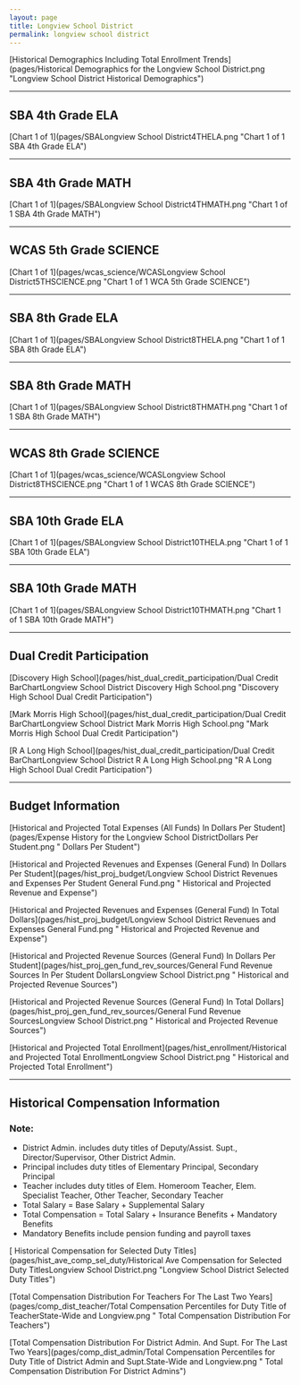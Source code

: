 ```yaml
---
layout: page
title: Longview School District
permalink: longview school district
---
```



[Historical Demographics Including Total Enrollment Trends](pages/Historical Demographics for the Longview School District.png "Longview School District Historical Demographics")

___

## SBA 4th Grade ELA

[Chart 1 of 1](pages/SBALongview School District4THELA.png "Chart 1 of 1 SBA 4th Grade ELA")


___

## SBA 4th Grade MATH

[Chart 1 of 1](pages/SBALongview School District4THMATH.png "Chart 1 of 1 SBA 4th Grade MATH")


___

## WCAS 5th Grade SCIENCE

[Chart 1 of 1](pages/wcas_science/WCASLongview School District5THSCIENCE.png "Chart 1 of 1 WCA 5th Grade SCIENCE")


___

## SBA 8th Grade ELA

[Chart 1 of 1](pages/SBALongview School District8THELA.png "Chart 1 of 1 SBA 8th Grade ELA")


___

## SBA 8th Grade MATH

[Chart 1 of 1](pages/SBALongview School District8THMATH.png "Chart 1 of 1 SBA 8th Grade MATH")


___

## WCAS 8th Grade SCIENCE

[Chart 1 of 1](pages/wcas_science/WCASLongview School District8THSCIENCE.png "Chart 1 of 1 WCAS 8th Grade SCIENCE")


___

## SBA 10th Grade ELA

[Chart 1 of 1](pages/SBALongview School District10THELA.png "Chart 1 of 1 SBA 10th Grade ELA")


___

## SBA 10th Grade MATH

[Chart 1 of 1](pages/SBALongview School District10THMATH.png "Chart 1 of 1 SBA 10th Grade MATH")


___

## Dual Credit Participation

[Discovery High School](pages/hist_dual_credit_participation/Dual Credit BarChartLongview School District Discovery High School.png "Discovery High School Dual Credit Participation")

[Mark Morris High School](pages/hist_dual_credit_participation/Dual Credit BarChartLongview School District Mark Morris High School.png "Mark Morris High School Dual Credit Participation")

[R A Long High School](pages/hist_dual_credit_participation/Dual Credit BarChartLongview School District R A Long High School.png "R A Long High School Dual Credit Participation")


___

## Budget Information

[Historical and Projected Total Expenses (All Funds) In Dollars Per Student](pages/Expense History for the Longview School DistrictDollars Per Student.png " Dollars Per Student")

[Historical and Projected Revenues and Expenses (General Fund) In Dollars Per Student](pages/hist_proj_budget/Longview School District Revenues and Expenses Per Student General Fund.png " Historical and Projected Revenue and Expense")

[Historical and Projected Revenues and Expenses (General Fund) In Total Dollars](pages/hist_proj_budget/Longview School District Revenues and Expenses General Fund.png " Historical and Projected Revenue and Expense")

[Historical and Projected Revenue Sources (General Fund) In Dollars Per Student](pages/hist_proj_gen_fund_rev_sources/General Fund Revenue Sources In Per Student DollarsLongview School District.png " Historical and Projected Revenue Sources")

[Historical and Projected Revenue Sources (General Fund) In Total Dollars](pages/hist_proj_gen_fund_rev_sources/General Fund Revenue SourcesLongview School District.png " Historical and Projected Revenue Sources")

[Historical and Projected Total Enrollment](pages/hist_enrollment/Historical and Projected Total EnrollmentLongview School District.png " Historical and Projected Total Enrollment")


___

## Historical Compensation Information
### Note:
- District Admin. includes duty titles of Deputy/Assist. Supt., Director/Supervisor, Other District Admin.
- Principal includes duty titles of Elementary Principal, Secondary Principal
- Teacher includes duty titles of Elem. Homeroom Teacher, Elem. Specialist Teacher, Other Teacher, Secondary Teacher
- Total Salary = Base Salary + Supplemental Salary
- Total Compensation = Total Salary + Insurance Benefits + Mandatory Benefits
- Mandatory Benefits include pension funding and payroll taxes

[ Historical Compensation for Selected Duty Titles](pages/hist_ave_comp_sel_duty/Historical Ave Compensation for Selected Duty TitlesLongview School District.png "Longview School District Selected Duty Titles")

[Total Compensation Distribution For Teachers For The Last Two Years](pages/comp_dist_teacher/Total Compensation Percentiles for Duty Title of TeacherState-Wide and Longview.png " Total Compensation Distribution For Teachers")

[Total Compensation Distribution For District Admin. And Supt. For The Last Two Years](pages/comp_dist_admin/Total Compensation Percentiles for Duty Title of District Admin and Supt.State-Wide and Longview.png " Total Compensation Distribution For District Admins")

